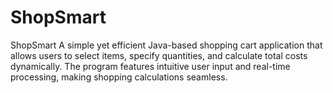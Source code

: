 # ShopSmart
ShopSmart A simple yet efficient Java-based shopping cart application that allows users to select items, specify quantities, and calculate total costs dynamically. The program features intuitive user input and real-time processing, making shopping calculations seamless. 
